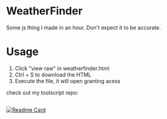 # WeatherFinder
Some js thing I made in an hour. Don't expect it to be accurate.

# Usage
1. Click "view raw" in weatherfinder.html
2. Ctrl + S to download the HTML
3. Execute the file, it will open granting acess

check out my toolscript repo:
##
[![Readme Card](https://github-readme-stats.vercel.app/api/pin/?username=Hyyped&repo=toolscript)](https://github.com/Hyyped/toolscript)
